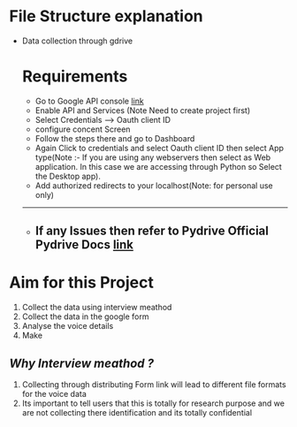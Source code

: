 # File Structure explanation


* Data collection through gdrive
   # Requirements
  * Go to Google API console [link](https://console.cloud.google.com/getting-started)
  * Enable API and Services (Note Need to create project first)
  * Select Credentials --> Oauth client ID 
  * configure concent Screen
  * Follow the steps there and go to Dashboard
  * Again Click to credentials and select Oauth client ID then select App type(Note :- If you are using any webservers then select as Web application. In this case we are accessing through Python so Select the Desktop app).
  * Add authorized redirects to  your localhost(Note: for personal use only)
   ___
  * ## If any Issues then refer to Pydrive Official Pydrive Docs [link](https://pythonhosted.org/PyDrive/quickstart.html)

# Aim for this Project

1) Collect the data using interview meathod
2) Collect the data in the google form
3) Analyse the voice details
4) Make 

## _Why Interview meathod ?_
1) Collecting through distributing Form link will lead to different file formats for the voice data
2) Its important to tell users that this is totally for research purpose and we are not collecting there identification and its totally confidential

